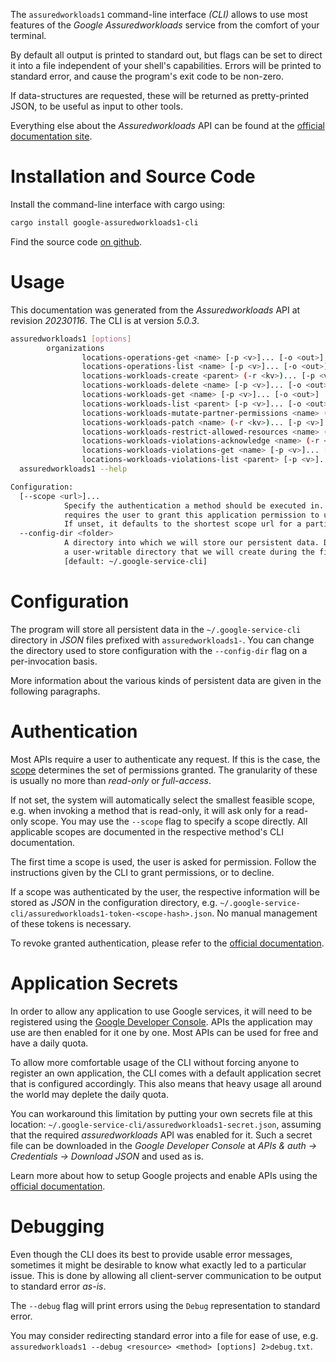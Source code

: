 <!---
DO NOT EDIT !
This file was generated automatically from 'src/generator/templates/cli/README.md.mako'
DO NOT EDIT !
-->
The `assuredworkloads1` command-line interface *(CLI)* allows to use most features of the *Google Assuredworkloads* service from the comfort of your terminal.

By default all output is printed to standard out, but flags can be set to direct it into a file independent of your shell's
capabilities. Errors will be printed to standard error, and cause the program's exit code to be non-zero.

If data-structures are requested, these will be returned as pretty-printed JSON, to be useful as input to other tools.

Everything else about the *Assuredworkloads* API can be found at the
[official documentation site](https://cloud.google.com/learnmoreurl).

# Installation and Source Code

Install the command-line interface with cargo using:

```bash
cargo install google-assuredworkloads1-cli
```

Find the source code [on github](https://github.com/Byron/google-apis-rs/tree/main/gen/assuredworkloads1-cli).

# Usage

This documentation was generated from the *Assuredworkloads* API at revision *20230116*. The CLI is at version *5.0.3*.

```bash
assuredworkloads1 [options]
        organizations
                locations-operations-get <name> [-p <v>]... [-o <out>]
                locations-operations-list <name> [-p <v>]... [-o <out>]
                locations-workloads-create <parent> (-r <kv>)... [-p <v>]... [-o <out>]
                locations-workloads-delete <name> [-p <v>]... [-o <out>]
                locations-workloads-get <name> [-p <v>]... [-o <out>]
                locations-workloads-list <parent> [-p <v>]... [-o <out>]
                locations-workloads-mutate-partner-permissions <name> (-r <kv>)... [-p <v>]... [-o <out>]
                locations-workloads-patch <name> (-r <kv>)... [-p <v>]... [-o <out>]
                locations-workloads-restrict-allowed-resources <name> (-r <kv>)... [-p <v>]... [-o <out>]
                locations-workloads-violations-acknowledge <name> (-r <kv>)... [-p <v>]... [-o <out>]
                locations-workloads-violations-get <name> [-p <v>]... [-o <out>]
                locations-workloads-violations-list <parent> [-p <v>]... [-o <out>]
  assuredworkloads1 --help

Configuration:
  [--scope <url>]...
            Specify the authentication a method should be executed in. Each scope
            requires the user to grant this application permission to use it.
            If unset, it defaults to the shortest scope url for a particular method.
  --config-dir <folder>
            A directory into which we will store our persistent data. Defaults to
            a user-writable directory that we will create during the first invocation.
            [default: ~/.google-service-cli]

```

# Configuration

The program will store all persistent data in the `~/.google-service-cli` directory in *JSON* files prefixed with `assuredworkloads1-`.  You can change the directory used to store configuration with the `--config-dir` flag on a per-invocation basis.

More information about the various kinds of persistent data are given in the following paragraphs.

# Authentication

Most APIs require a user to authenticate any request. If this is the case, the [scope][scopes] determines the 
set of permissions granted. The granularity of these is usually no more than *read-only* or *full-access*.

If not set, the system will automatically select the smallest feasible scope, e.g. when invoking a
method that is read-only, it will ask only for a read-only scope. 
You may use the `--scope` flag to specify a scope directly. 
All applicable scopes are documented in the respective method's CLI documentation.

The first time a scope is used, the user is asked for permission. Follow the instructions given 
by the CLI to grant permissions, or to decline.

If a scope was authenticated by the user, the respective information will be stored as *JSON* in the configuration
directory, e.g. `~/.google-service-cli/assuredworkloads1-token-<scope-hash>.json`. No manual management of these tokens
is necessary.

To revoke granted authentication, please refer to the [official documentation][revoke-access].

# Application Secrets

In order to allow any application to use Google services, it will need to be registered using the 
[Google Developer Console][google-dev-console]. APIs the application may use are then enabled for it
one by one. Most APIs can be used for free and have a daily quota.

To allow more comfortable usage of the CLI without forcing anyone to register an own application, the CLI
comes with a default application secret that is configured accordingly. This also means that heavy usage
all around the world may deplete the daily quota.

You can workaround this limitation by putting your own secrets file at this location: 
`~/.google-service-cli/assuredworkloads1-secret.json`, assuming that the required *assuredworkloads* API 
was enabled for it. Such a secret file can be downloaded in the *Google Developer Console* at 
*APIs & auth -> Credentials -> Download JSON* and used as is.

Learn more about how to setup Google projects and enable APIs using the [official documentation][google-project-new].


# Debugging

Even though the CLI does its best to provide usable error messages, sometimes it might be desirable to know
what exactly led to a particular issue. This is done by allowing all client-server communication to be 
output to standard error *as-is*.

The `--debug` flag will print errors using the `Debug` representation to standard error.

You may consider redirecting standard error into a file for ease of use, e.g. `assuredworkloads1 --debug <resource> <method> [options] 2>debug.txt`.


[scopes]: https://developers.google.com/+/api/oauth#scopes
[revoke-access]: http://webapps.stackexchange.com/a/30849
[google-dev-console]: https://console.developers.google.com/
[google-project-new]: https://developers.google.com/console/help/new/
